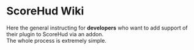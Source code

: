 # ScoreHud Wiki

Here the general instructing for **developers** who want to add support of their plugin to ScoreHud via an addon. <br />
The whole process is extremely simple.

